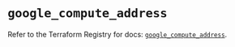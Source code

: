 # `google_compute_address`

Refer to the Terraform Registry for docs: [`google_compute_address`](https://registry.terraform.io/providers/hashicorp/google/6.38.0/docs/resources/compute_address).
